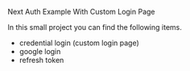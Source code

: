 Next Auth Example With Custom Login Page

In this small project you can find the following items.

- credential login (custom login page)
- google login
- refresh token